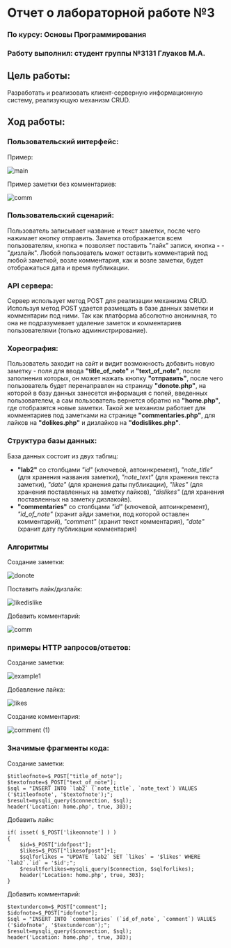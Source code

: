 # Отчет о лабораторной работе №3
### По курсу: Основы Программирования
### Работу выполнил: студент группы №3131 Глуаков М.А.
## Цель работы:
Разработать и реализовать клиент-серверную информационную систему, реализующую механизм CRUD.
## Ход работы:
### Пользовательский интерфейс:
Пример:

![main](https://user-images.githubusercontent.com/122292517/212752013-29b35a5d-c2b0-4997-a703-c5eef8b1ca51.jpg)

Пример заметки без комментариев:

![comm](https://user-images.githubusercontent.com/122292517/212752030-0bf940cb-501e-4691-bef9-5a7b16d2be51.jpg)

### Пользовательский сценарий:

Пользователь записывает название и текст заметки, после чего нажимает кнопку отправить. Заметка отображается всем пользователям, кнопка **+** позволяет поставить "лайк" записи,
кнопка **-** - "дизлайк". Любой пользователь может оставить комментарий под любой заметкой, возле комментария, как и возле заметки, будет отображаться дата и время публикации.

### API сервера:
Сервер использует метод POST для реализации механизма CRUD. Используя метод POST удается размещать в базе данных заметки и комментарии под ними. Так как платформа абсолютно анонимная, то она не подразумевает удаление заметок и комментариев пользователями (только администрирование). 

### Хореография:
Пользователь заходит на сайт и видит возможность добавить новую заметку - поля для ввода **"title_of_note"** и **"text_of_note"**, после заполнения которых, он может нажать кнопку **"отправить"**, после чего пользователь будет перенаправлен на страницу **"donote.php"**, на которой в базу данных занесется информация с полей, введенных пользователем, а сам пользователь вернется обратно на **"home.php"**, где отобразятся новые заметки. Такой же механизм работает для комментариев под заметками на странице **"commentaries.php"**, для лайков на **"dolikes.php"** и дизлайков на **"dodislikes.php"**.

### Структура базы данных:
База данных состоит из двух таблиц:
- **"lab2"** со столбцами *"id"* (ключевой, автоинкремент), *"note_title"* (для хранения названия заметки), *"note_text"* (для хранения текста заметки), *"date"* (для хранения даты публикации), *"likes"* (для хранения поставленных на заметку лайков), *"dislikes"* (для хранения поставленных на заметку дизлакойв).
- **"commentaries"** со столбцами *"id"* (ключевой, автоинкремент), *"id_of_note"* (хранит айди заметки, под которой оставлен комментарий), *"comment"* (хранит текст комментария), *"date"* (хранит дату публикации комментария)

### Алгоритмы
Создание заметки:

![donote](https://user-images.githubusercontent.com/122292517/212758022-1b69c5ef-a7a0-4cfe-8ce8-7f3769b8458d.png)

Поставить лайк/дизлайк:

![likedislike](https://user-images.githubusercontent.com/122292517/212758286-a21f5fe4-5bf2-45c4-a05e-f6c886273568.png)

Добавить комментарий:

![comm](https://user-images.githubusercontent.com/122292517/212758653-801f379c-3ebc-4e1e-b4c8-4dff0e9cbb11.png)

### примеры HTTP запросов/ответов:
Создание заметки:

![example1](https://user-images.githubusercontent.com/122292517/212756787-245b5ea0-034e-454c-818b-cb151bb40a9f.png)

Добавление лайка:

![likes](https://user-images.githubusercontent.com/122292517/212757118-24ab0665-3e25-41c4-a0af-54d0b5244dcd.png)

Создание комментария:

![comment (1)](https://user-images.githubusercontent.com/122292517/212757300-f615465d-69c5-4f31-9280-553688d90440.png)

### Значимые фрагменты кода:
Создание заметки:

    $titleofnote=$_POST["title_of_note"];
    $textofnote=$_POST["text_of_note"];
    $sql = "INSERT INTO `lab2` (`note_title`, `note_text`) VALUES ('$titleofnote', '$textofnote');";
    $result=mysqli_query($connection, $sql);
    header('Location: home.php', true, 303);

Добавить лайк:

    if( isset( $_POST['likeonnote'] ) )
    {
        $id=$_POST["idofpost"];
        $likes=$_POST["likesofpost"]+1;
        $sqlforlikes = "UPDATE `lab2` SET `likes` = '$likes' WHERE `lab2`.`id` = '$id';";
        $resultforlikes=mysqli_query($connection, $sqlforlikes);
        header('Location: home.php', true, 303);
    }
    
Добавить комментарий:

    $textundercom=$_POST["comment"];
    $idofnote=$_POST["idofnote"];
    $sql = "INSERT INTO `commentaries` (`id_of_note`, `comment`) VALUES ('$idofnote', '$textundercom');";
    $result=mysqli_query($connection, $sql);
    header('Location: home.php', true, 303);
